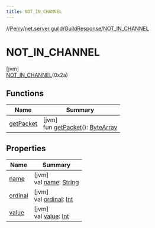 ```yaml
---
title: NOT_IN_CHANNEL
---
```

//[Perry](../../../../index.html)/[net.server.guild](../../index.html)/[GuildResponse](../index.html)/[NOT_IN_CHANNEL](index.html)



# NOT_IN_CHANNEL



[jvm]\
[NOT_IN_CHANNEL](index.html)(0x2a)



## Functions


| Name | Summary |
|---|---|
| [getPacket](../get-packet.html) | [jvm]<br>fun [getPacket](../get-packet.html)(): [ByteArray](https://kotlinlang.org/api/latest/jvm/stdlib/kotlin/-byte-array/index.html) |


## Properties


| Name | Summary |
|---|---|
| [name](name.html) | [jvm]<br>val [name](name.html): [String](https://kotlinlang.org/api/latest/jvm/stdlib/kotlin/-string/index.html) |
| [ordinal](ordinal.html) | [jvm]<br>val [ordinal](ordinal.html): [Int](https://kotlinlang.org/api/latest/jvm/stdlib/kotlin/-int/index.html) |
| [value](value.html) | [jvm]<br>val [value](value.html): [Int](https://kotlinlang.org/api/latest/jvm/stdlib/kotlin/-int/index.html) |

